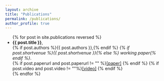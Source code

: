 ```yaml
---
layout: archive
title: "Publications"
permalink: /publications/
author_profile: true
---
```




<ul>
{% for post in site.publications reversed %}
  <li> <b>{{ post.title }}</b>,<br>
       {% if post.authors %}{{ post.authors }},{% endif %}
       <i>{% if post.shortvenue %}{{ post.shortvenue }}{% else %} working paper{% endif %}</i>.<br>
    {% if post.paperurl and post.paperurl != "" %}<a href='{{ post.paperurl }}' target='_blank'>[paper]</a> {% endif %}
    {% if post.video and post.video != ""%}<a href='{{ post.video }}' target='_blank' >[video]</a> {% endif %} </li>
{% endfor %}
</ul>





<!---
# {% for post in site.publications reversed %}
#  {% include archive-single-publication-line.html %}
# {% endfor %}
--->
